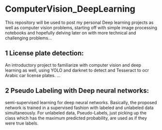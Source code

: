 # ComputerVision_DeepLearning

This repository will be used to post my personal Deep learning projects as well as computer vision problems, starting off with simple image processing notebooks and hopefully delving later on with more technical and challenging problems...

## 1 License plate detection:

An introductory project to familiarize with computer vision and deep learning as well, using YOLO and darknet to detect and Tesseract to ocr Arabic car license plates.
...
## 2 Pseudo Labeling with Deep neural networks: 
semi-supervised learning for deep neural networks. Basically, the proposed network is trained in a supervised fashion with labeled
and unlabeled data simultaneously. For unlabeled data, Pseudo-Labels, just picking up the class which has the maximum predicted probability, 
are used as if they were true labels.
